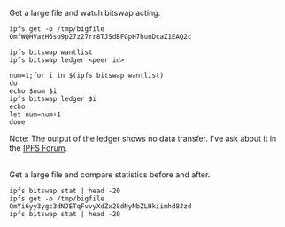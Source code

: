 Get a large file and watch bitswap acting.

```
ipfs get -o /tmp/bigfile QmfWQHVazH6so9p27z27rr8TJSdBFGpH7hunDcaZ1EAQ2c

ipfs bitswap wantlist
ipfs bitswap ledger <peer id>

num=1;for i in $(ipfs bitswap wantlist)
do
echo $num $i
ipfs bitswap ledger $i
echo
let num=num+1
done
```

Note: The output of the ledger shows no data transfer. I've ask about it in the [IPFS Forum](https://discuss.ipfs.io/t/bitswap-ledger-shows-no-transferred-data/5073).

<br>
Get a large file and compare statistics before and after.

```
ipfs bitswap stat | head -20
ipfs get -o /tmp/bigfile QmYi6yy3ygc3dNJETqFvvyXdZx28dNyNbZLHkiimhd8Jzd
ipfs bitswap stat | head -20
```
